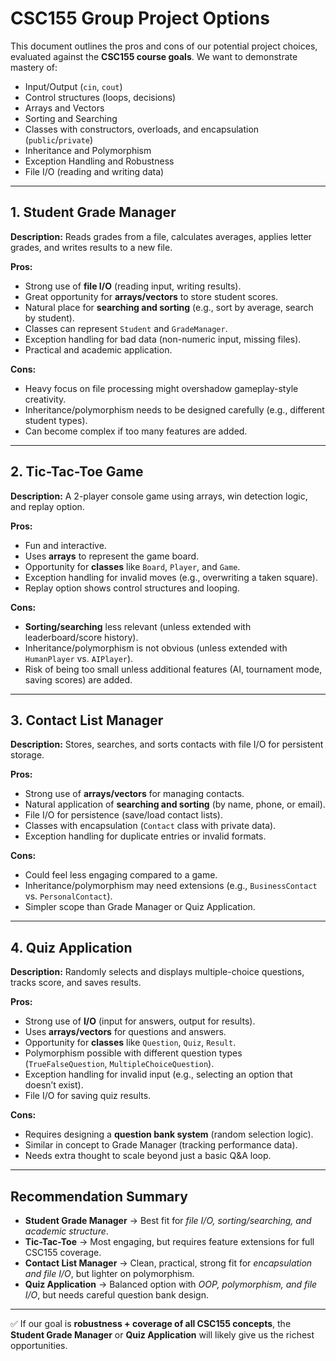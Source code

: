 # CSC155 Group Project Options

This document outlines the pros and cons of our potential project choices, evaluated against the **CSC155 course goals**. We want to demonstrate mastery of:

- Input/Output (`cin`, `cout`)
- Control structures (loops, decisions)
- Arrays and Vectors
- Sorting and Searching
- Classes with constructors, overloads, and encapsulation (`public`/`private`)
- Inheritance and Polymorphism
- Exception Handling and Robustness
- File I/O (reading and writing data)

---

## 1. Student Grade Manager
**Description:** Reads grades from a file, calculates averages, applies letter grades, and writes results to a new file.

**Pros:**
- Strong use of **file I/O** (reading input, writing results).
- Great opportunity for **arrays/vectors** to store student scores.
- Natural place for **searching and sorting** (e.g., sort by average, search by student).
- Classes can represent `Student` and `GradeManager`.
- Exception handling for bad data (non-numeric input, missing files).
- Practical and academic application.

**Cons:**
- Heavy focus on file processing might overshadow gameplay-style creativity.
- Inheritance/polymorphism needs to be designed carefully (e.g., different student types).
- Can become complex if too many features are added.

---

## 2. Tic-Tac-Toe Game
**Description:** A 2-player console game using arrays, win detection logic, and replay option.

**Pros:**
- Fun and interactive.
- Uses **arrays** to represent the game board.
- Opportunity for **classes** like `Board`, `Player`, and `Game`.
- Exception handling for invalid moves (e.g., overwriting a taken square).
- Replay option shows control structures and looping.

**Cons:**
- **Sorting/searching** less relevant (unless extended with leaderboard/score history).
- Inheritance/polymorphism is not obvious (unless extended with `HumanPlayer` vs. `AIPlayer`).
- Risk of being too small unless additional features (AI, tournament mode, saving scores) are added.

---

## 3. Contact List Manager
**Description:** Stores, searches, and sorts contacts with file I/O for persistent storage.

**Pros:**
- Strong use of **arrays/vectors** for managing contacts.
- Natural application of **searching and sorting** (by name, phone, or email).
- File I/O for persistence (save/load contact lists).
- Classes with encapsulation (`Contact` class with private data).
- Exception handling for duplicate entries or invalid formats.

**Cons:**
- Could feel less engaging compared to a game.
- Inheritance/polymorphism may need extensions (e.g., `BusinessContact` vs. `PersonalContact`).
- Simpler scope than Grade Manager or Quiz Application.

---

## 4. Quiz Application
**Description:** Randomly selects and displays multiple-choice questions, tracks score, and saves results.

**Pros:**
- Strong use of **I/O** (input for answers, output for results).
- Uses **arrays/vectors** for questions and answers.
- Opportunity for **classes** like `Question`, `Quiz`, `Result`.
- Polymorphism possible with different question types (`TrueFalseQuestion`, `MultipleChoiceQuestion`).
- Exception handling for invalid input (e.g., selecting an option that doesn’t exist).
- File I/O for saving quiz results.

**Cons:**
- Requires designing a **question bank system** (random selection logic).
- Similar in concept to Grade Manager (tracking performance data).
- Needs extra thought to scale beyond just a basic Q&A loop.

---

## Recommendation Summary
- **Student Grade Manager** → Best fit for *file I/O, sorting/searching, and academic structure*.  
- **Tic-Tac-Toe** → Most engaging, but requires feature extensions for full CSC155 coverage.  
- **Contact List Manager** → Clean, practical, strong fit for *encapsulation and file I/O*, but lighter on polymorphism.  
- **Quiz Application** → Balanced option with *OOP, polymorphism, and file I/O*, but needs careful question bank design.  

---

✅ If our goal is **robustness + coverage of all CSC155 concepts**, the **Student Grade Manager** or **Quiz Application** will likely give us the richest opportunities.  
